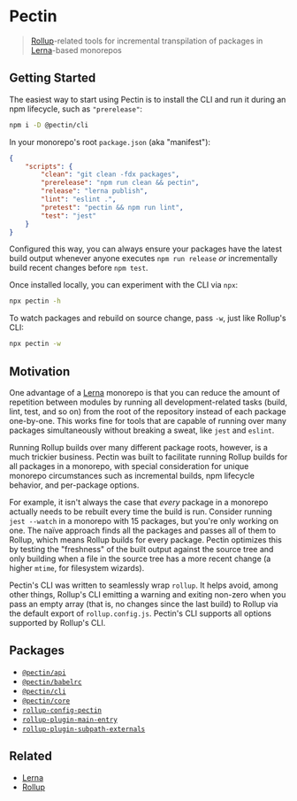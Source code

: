 # Pectin

> [Rollup][]-related tools for incremental transpilation of packages in [Lerna][]-based monorepos

## Getting Started

The easiest way to start using Pectin is to install the CLI and run it during an npm lifecycle, such as `"prerelease"`:

```sh
npm i -D @pectin/cli
```

In your monorepo's root `package.json` (aka "manifest"):

```json
{
    "scripts": {
        "clean": "git clean -fdx packages",
        "prerelease": "npm run clean && pectin",
        "release": "lerna publish",
        "lint": "eslint .",
        "pretest": "pectin && npm run lint",
        "test": "jest"
    }
}
```

Configured this way, you can always ensure your packages have the latest build output whenever anyone executes `npm run release` _or_ incrementally build recent changes before `npm test`.

Once installed locally, you can experiment with the CLI via `npx`:

```sh
npx pectin -h
```

To watch packages and rebuild on source change, pass `-w`, just like Rollup's CLI:

```sh
npx pectin -w
```

## Motivation

One advantage of a [Lerna][] monorepo is that you can reduce the amount of repetition between modules by running all development-related tasks (build, lint, test, and so on) from the root of the repository instead of each package one-by-one. This works fine for tools that are capable of running over many packages simultaneously without breaking a sweat, like `jest` and `eslint`.

Running Rollup builds over many different package roots, however, is a much trickier business. Pectin was built to facilitate running Rollup builds for all packages in a monorepo, with special consideration for unique monorepo circumstances such as incremental builds, npm lifecycle behavior, and per-package options.

For example, it isn't always the case that _every_ package in a monorepo actually needs to be rebuilt every time the build is run. Consider running `jest --watch` in a monorepo with 15 packages, but you're only working on one. The naïve approach finds all the packages and passes all of them to Rollup, which means Rollup builds for every package. Pectin optimizes this by testing the "freshness" of the built output against the source tree and only building when a file in the source tree has a more recent change (a higher `mtime`, for filesystem wizards).

Pectin's CLI was written to seamlessly wrap `rollup`. It helps avoid, among other things, Rollup's CLI emitting a warning and exiting non-zero when you pass an empty array (that is, no changes since the last build) to Rollup via the default export of `rollup.config.js`. Pectin's CLI supports all options supported by Rollup's CLI.

## Packages

-   [`@pectin/api`](./packages/pectin-api#readme)
-   [`@pectin/babelrc`](./packages/pectin-babelrc#readme)
-   [`@pectin/cli`](./packages/pectin-cli#readme)
-   [`@pectin/core`](./packages/pectin-core#readme)
-   [`rollup-config-pectin`](./packages/rollup-config-pectin#readme)
-   [`rollup-plugin-main-entry`](./packages/rollup-plugin-main-entry#readme)
-   [`rollup-plugin-subpath-externals`](./packages/rollup-plugin-subpath-externals#readme)

## Related

-   [Lerna][]
-   [Rollup][]

[lerna]: https://github.com/lerna/lerna#readme
[rollup]: https://github.com/rollup/rollup#readme
